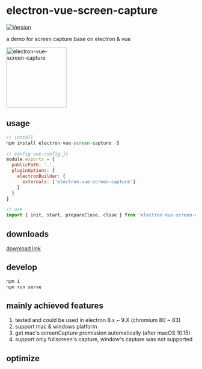 # electron-vue-screen-capture
<a href="https://www.npmjs.com/package/web-node-server"><img src="https://img.shields.io/npm/v/electron-vue-screen-capture.svg?sanitize=true" alt="Version"></a>
<p>a demo for screen capture base on electron & vue</p>
<div>
<img src="https://raw.githubusercontent.com/youngerheart/electron-vue-screen-capture/master/static/screenCapture.png" title="electron-vue-screen-capture" width="160px">
</div>

## usage
```js
// install
npm install electron-vue-screen-capture -S

// config vue.config.js
module.exports = {
  publicPath: '.',
  pluginOptions: {
    electronBuilder: {
      externals: ['electron-vue-screen-capture']
    }
  }
}

// use
import { init, start, prepareClose, close } from 'electron-vue-screen-capture/src/main/modules/screenCapture.js'
```

## downloads
[download link](https://github.com/youngerheart/electron-vue-screen-capture/releases)

## develop
```js
npm i
npm run serve
```

## mainly achieved features

1. tested and could be used in electron 8.x ~ 9.X (chromium 80 ~ 83)
2. support mac & windows platform
3. get mac's screenCapture promission automatically (after macOS 10.15)
4. support only fullscreen's capture, window's capture was not supported

## optimize
